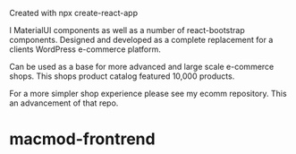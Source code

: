 Created with npx create-react-app

I MaterialUI components as well as a number of react-bootstrap components.
Designed and developed as a complete replacement for a clients WordPress e-commerce platform. 

Can be used as a base for more advanced and large scale e-commerce shops.
This shops product catalog featured 10,000 products.

For a more simpler shop experience please see my ecomm repository. This an advancement of that repo.

# macmod-frontrend
